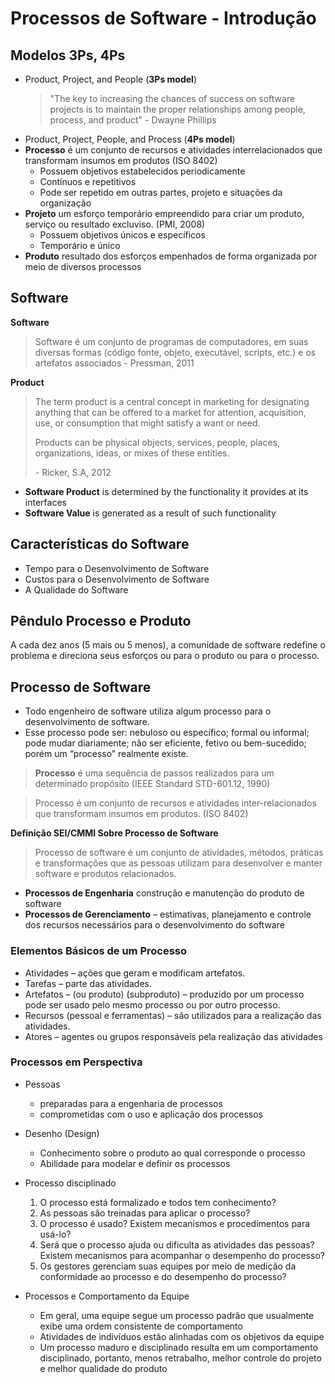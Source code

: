 # Processos de Software - Introdução

## Modelos 3Ps, 4Ps
- Product, Project, and People (**3Ps model**)
  > "The key to increasing the chances of success on software projects is to maintain the proper relationships among people, process, and product"
  > \- Dwayne Phillips
- Product, Project, People, and Process (**4Ps model**)
- **Processo** é um conjunto de recursos e atividades interrelacionados que transformam insumos em produtos (ISO 8402)
  - Possuem objetivos estabelecidos periodicamente
  - Contínuos e repetitivos
  - Pode ser repetido em outras partes, projeto e situações da organização
- **Projeto** um esforço temporário empreendido para criar um produto, serviço ou resultado excluviso. (PMI, 2008)
  - Possuem objetivos únicos e específicos
  - Temporário e único
- **Produto** resultado dos esforços empenhados de forma organizada por meio de diversos processos

## Software
**Software**
> Software é um conjunto de programas de computadores, em suas diversas formas (código fonte, objeto, executável, scripts, etc.) e os artefatos associados
> \- Pressman, 2011

**Product**
> The term product is a central concept in marketing for
designating anything that can be offered to a market for attention, acquisition, use, or consumption that might satisfy a want or need.
>
> Products can be physical objects, services, people, places,
organizations, ideas, or mixes of these entities.
>
> \- Ricker, S.A, 2012

- **Software Product** is determined by the functionality it provides at its interfaces
- **Software Value** is generated as a result of such functionality

## Características do Software
- Tempo para o Desenvolvimento de Software
- Custos para o Desenvolvimento de Software
- A Qualidade do Software

## Pêndulo Processo e Produto
A cada dez anos (5 mais ou 5 menos), a comunidade de software redefine o problema e direciona seus esforços ou para o produto ou para o processo.

## Processo de Software
- Todo engenheiro de software utiliza algum processo para o desenvolvimento de software.
- Esse processo pode ser: nebuloso ou específico; formal ou
informal; pode mudar diariamente; não ser eficiente, fetivo ou bem-sucedido; porém um “processo” realmente existe.

> **Processo** é uma sequência de passos realizados para um determinado propósito (IEEE Standard STD-601.12, 1990)

> Processo é um conjunto de recursos e atividades inter-relacionados que transformam insumos em produtos. (ISO 8402)

**Definição SEI/CMMI Sobre Processo de Software**
> Processo de software é um conjunto de atividades, métodos, práticas e transformações que as pessoas utilizam para desenvolver e manter software e produtos relacionados.

- **Processos de Engenharia** construção e manutenção do produto de software
- **Processos de Gerenciamento** – estimativas, planejamento e controle dos recursos necessários para o desenvolvimento do software

### Elementos Básicos de um Processo
- Atividades – ações que geram e modificam artefatos.
- Tarefas – parte das atividades.
- Artefatos – (ou produto) (subproduto) – produzido por um processo pode ser usado pelo mesmo processo ou por outro processo.
- Recursos (pessoal e ferramentas) – são utilizados para a realização das atividades.
- Atores – agentes ou grupos responsáveis pela realização das atividades

### Processos em Perspectiva
- Pessoas
  - preparadas para a engenharia de processos
  - comprometidas com o uso e aplicação dos processos

- Desenho (Design)
  - Conhecimento sobre o produto ao qual corresponde o processo
  - Abilidade para modelar e definir os processos

- Processo disciplinado
  1. O processo está formalizado e todos tem conhecimento?
  2. As pessoas são treinadas para aplicar o processo?
  3. O processo é usado? Existem mecanismos e procedimentos para usá-lo?
  4. Será que o processo ajuda ou dificulta as atividades das pessoas? Existem mecanismos para acompanhar o desempenho do processo?
  5. Os gestores gerenciam suas equipes por meio de medição da conformidade ao processo e do desempenho do processo?

- Processos e Comportamento da Equipe
  - Em geral, uma equipe segue um processo padrão que usualmente exibe uma ordem consistente de comportamento
  - Atividades de indivíduos estão alinhadas com os objetivos da equipe
  - Um processo maduro e disciplinado resulta em um comportamento disciplinado, portanto, menos retrabalho, melhor controle do projeto e melhor qualidade do produto


  
